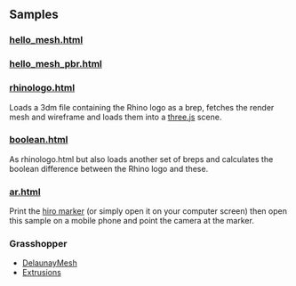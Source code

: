 ## Samples

### [hello_mesh.html](https://mcneel.github.io/rhino3dm/javascript/samples/hello_hesh.html)

### [hello_mesh_pbr.html](https://mcneel.github.io/rhino3dm/javascript/samples/hello_mesh_pbr.html)

### [rhinologo.html](https://mcneel.github.io/rhino3dm/javascript/samples/rhinologo.html)

Loads a 3dm file containing the Rhino logo as a brep, fetches the render mesh and wireframe and loads them into a [three.js](https://threejs.org) scene.

### [boolean.html](https://mcneel.github.io/rhino3dm/javascript/samples/boolean.html)

As rhinologo.html but also loads another set of breps and calculates the boolean difference between the Rhino logo and these.

### [ar.html](https://mcneel.github.io/rhino3dm/javascript/samples/ar.html)

Print the [hiro marker](https://jeromeetienne.github.io/AR.js/data/images/HIRO.jpg) (or simply open it on your computer screen) then open this sample on a mobile phone and point the camera at the marker.

### Grasshopper

* [DelaunayMesh](https://mcneel.github.io/rhino3dm/javascript/samples/RESTHopper/Extrusions/index.html)
* [Extrusions](https://mcneel.github.io/rhino3dm/javascript/samples/RESTHopper/DelaunayMesh/index.html)